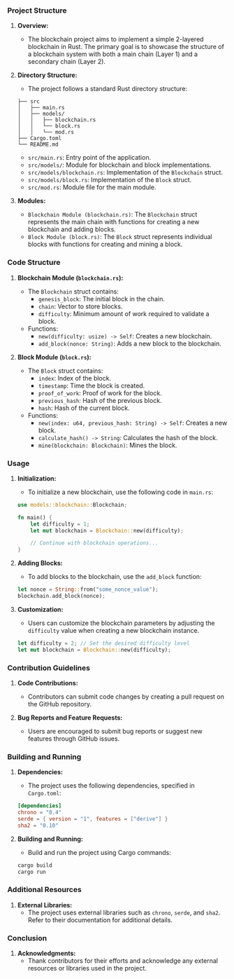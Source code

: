 ### Project Structure

1. **Overview:**

   - The blockchain project aims to implement a simple 2-layered blockchain in Rust. The primary goal is to showcase the structure of a blockchain system with both a main chain (Layer 1) and a secondary chain (Layer 2).

2. **Directory Structure:**

   - The project follows a standard Rust directory structure:

   ```
   ├── src
   │   ├── main.rs
   │   ├── models/
   │   │   ├── blockchain.rs
   │   │   └── block.rs
   │   │   └── mod.rs
   ├── Cargo.toml
   └── README.md
   ```

   - `src/main.rs`: Entry point of the application.
   - `src/models/`: Module for blockchain and block implementations.
   - `src/models/blockchain.rs`: Implementation of the `Blockchain` struct.
   - `src/models/block.rs`: Implementation of the `Block` struct.
   - `src/mod.rs`: Module file for the main module.

3. **Modules:**
   - `Blockchain Module (blockchain.rs)`: The `Blockchain` struct represents the main chain with functions for creating a new blockchain and adding blocks.
   - `Block Module (block.rs)`: The `Block` struct represents individual blocks with functions for creating and mining a block.

### Code Structure

1. **Blockchain Module (`blockchain.rs`):**

   - The `Blockchain` struct contains:
     - `genesis_block`: The initial block in the chain.
     - `chain`: Vector to store blocks.
     - `difficulty`: Minimum amount of work required to validate a block.
   - Functions:
     - `new(difficulty: usize) -> Self`: Creates a new blockchain.
     - `add_block(nonce: String)`: Adds a new block to the blockchain.

2. **Block Module (`block.rs`):**
   - The `Block` struct contains:
     - `index`: Index of the block.
     - `timestamp`: Time the block is created.
     - `proof_of_work`: Proof of work for the block.
     - `previous_hash`: Hash of the previous block.
     - `hash`: Hash of the current block.
   - Functions:
     - `new(index: u64, previous_hash: String) -> Self`: Creates a new block.
     - `calculate_hash() -> String`: Calculates the hash of the block.
     - `mine(blockchain: Blockchain)`: Mines the block.

### Usage

1. **Initialization:**

   - To initialize a new blockchain, use the following code in `main.rs`:

   ```rust
   use models::blockchain::Blockchain;

   fn main() {
       let difficulty = 1;
       let mut blockchain = Blockchain::new(difficulty);

       // Continue with blockchain operations...
   }
   ```

2. **Adding Blocks:**

   - To add blocks to the blockchain, use the `add_block` function:

   ```rust
   let nonce = String::from("some_nonce_value");
   blockchain.add_block(nonce);
   ```

3. **Customization:**

   - Users can customize the blockchain parameters by adjusting the `difficulty` value when creating a new blockchain instance.

   ```rust
   let difficulty = 2; // Set the desired difficulty level
   let mut blockchain = Blockchain::new(difficulty);
   ```

### Contribution Guidelines

1. **Code Contributions:**

   - Contributors can submit code changes by creating a pull request on the GitHub repository.

2. **Bug Reports and Feature Requests:**
   - Users are encouraged to submit bug reports or suggest new features through GitHub issues.

### Building and Running

1. **Dependencies:**

   - The project uses the following dependencies, specified in `Cargo.toml`:

   ```toml
   [dependencies]
   chrono = "0.4"
   serde = { version = "1", features = ["derive"] }
   sha2 = "0.10"
   ```

2. **Building and Running:**

   - Build and run the project using Cargo commands:

   ```bash
   cargo build
   cargo run
   ```

<!-- 3. **Unit Tests:**
   - Run unit tests with the following command:
   ```bash
   cargo test
   ```
4. **Integration Tests:**
   - Conduct integration tests to ensure the seamless interaction between Layer 1 and Layer 2. -->

### Additional Resources

1. **External Libraries:**
   - The project uses external libraries such as `chrono`, `serde`, and `sha2`. Refer to their documentation for additional details.

### Conclusion

1. **Acknowledgments:**
   - Thank contributors for their efforts and acknowledge any external resources or libraries used in the project.
